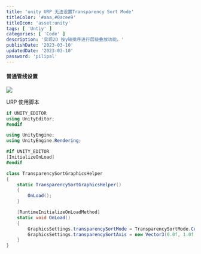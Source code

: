 ```yaml
---
title: 'unity URP 无法设置Transparency Sort Mode'
titleColor: '#aaa,#0acee9'
titleIcon: 'asset:unity'
tags: [ 'Untiy' ]
categories: [ 'Code' ]
description: '实现2D 按y轴排序进行层级叠放功能。'
publishDate: '2023-03-10'
updatedDate: '2023-03-10'
password: 'pilipal'
---
```


#### 普通管线设置
![](https://cdn.jiangwei.zone/blog/20250424113921915.png)

URP 使用脚本
```csharp
if UNITY_EDITOR
using UnityEditor;
#endif

using UnityEngine;
using UnityEngine.Rendering;

#if UNITY_EDITOR
[InitializeOnLoad]
#endif

class TransparencySortGraphicsHelper
{
    static TransparencySortGraphicsHelper()
    {
        OnLoad();
    }

    [RuntimeInitializeOnLoadMethod]
    static void OnLoad()
    {
        GraphicsSettings.transparencySortMode = TransparencySortMode.CustomAxis;
        GraphicsSettings.transparencySortAxis = new Vector3(0.0f, 1.0f, 0.0f);
    }
}
```